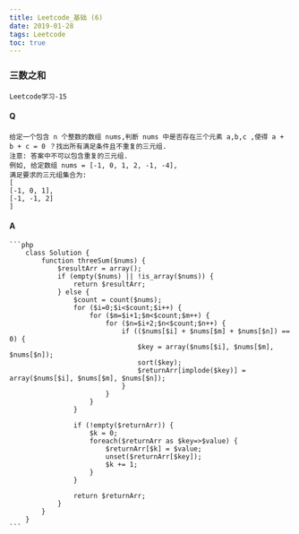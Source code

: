 ```yaml
---
title: Leetcode_基础 (6)
date: 2019-01-28
tags: Leetcode
toc: true
---
```


### 三数之和
    Leetcode学习-15

<!-- more -->

#### Q
    给定一个包含 n 个整数的数组 nums,判断 nums 中是否存在三个元素 a,b,c ,使得 a + b + c = 0 ？找出所有满足条件且不重复的三元组.
    注意: 答案中不可以包含重复的三元组.
    例如, 给定数组 nums = [-1, 0, 1, 2, -1, -4],
    满足要求的三元组集合为: 
    [
    [-1, 0, 1],
    [-1, -1, 2]
    ]

#### A
    ```php
        class Solution {
            function threeSum($nums) {
                $resultArr = array();
                if (empty($nums) || !is_array($nums)) {
                    return $resultArr;
                } else {
                    $count = count($nums);
                    for ($i=0;$i<$count;$i++) {
                        for ($m=$i+1;$m<$count;$m++) {
                            for ($n=$i+2;$n<$count;$n++) {
                                if (($nums[$i] + $nums[$m] + $nums[$n]) == 0) {
                                    $key = array($nums[$i], $nums[$m], $nums[$n]);
                                    sort($key);
                                    $returnArr[implode($key)] = array($nums[$i], $nums[$m], $nums[$n]);
                                }
                            }
                        }
                    }
                    
                    if (!empty($returnArr)) {
                        $k = 0;
                        foreach($returnArr as $key=>$value) {
                            $returnArr[$k] = $value;
                            unset($returnArr[$key]);
                            $k += 1;
                        }
                    }
                    
                    return $returnArr;
                }
            }
        }
    ```
